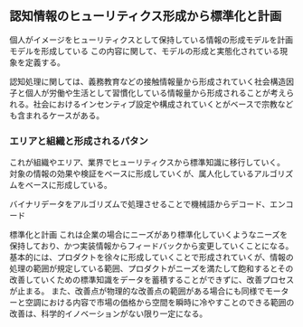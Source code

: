 ## 認知情報のヒューリティクス形成から標準化と計画

個人がイメージをヒューリティクスとして保持している情報の形成モデルを計画モデルを形成している
この内容に関して、モデルの形成と実態化されている現象を定義する。

認知処理に関しては、義務教育などの接触情報量から形成されていく社会構造因子と個人が労働や生活として習慣化している情報量から形成されることが考えられる。社会におけるインセンティブ設定や構成されていくとがベースで宗教なども含まれるケースがある。


### エリアと組織と形成されるパタン

これが組織やエリア、業界でヒューリティクスから標準知識に移行していく。
対象の情報の効果や検証をベースに形成していくが、属人化しているアルゴリズムをベースに形成している。

バイナリデータをアルゴリズムで処理させることで機械語からデコード、エンコード

標準化と計画
これは企業の場合にニーズがあり標準化していくようなニーズを保持しており、かつ実装情報からフィードバックから変更していくことになる。
基本的には、プロダクトを徐々に形成していくことで形成されていくが、情報の処理の範囲が規定している範囲、プロダクトがニーズを満たして飽和するとその改善していくための標準知識をデータを蓄積することができずに、改善プロセスが止まる。
また、改善点が物理的な改善点の範囲がある場合にも同様でモーターと空調における内容で市場の価格から空間を瞬時に冷やすことのできる範囲の改善は、科学的イノベーションがない限り一定になる。
